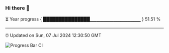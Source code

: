 ### Hi there 👋

⏳ Year progress { ███████████████▁▁▁▁▁▁▁▁▁▁▁▁▁▁▁ } 51.51 %

---

⏰ Updated on Sun, 07 Jul 2024 12:30:50 GMT

![Progress Bar CI](https://github.com/liununu/liununu/workflows/Progress%20Bar%20CI/badge.svg)
